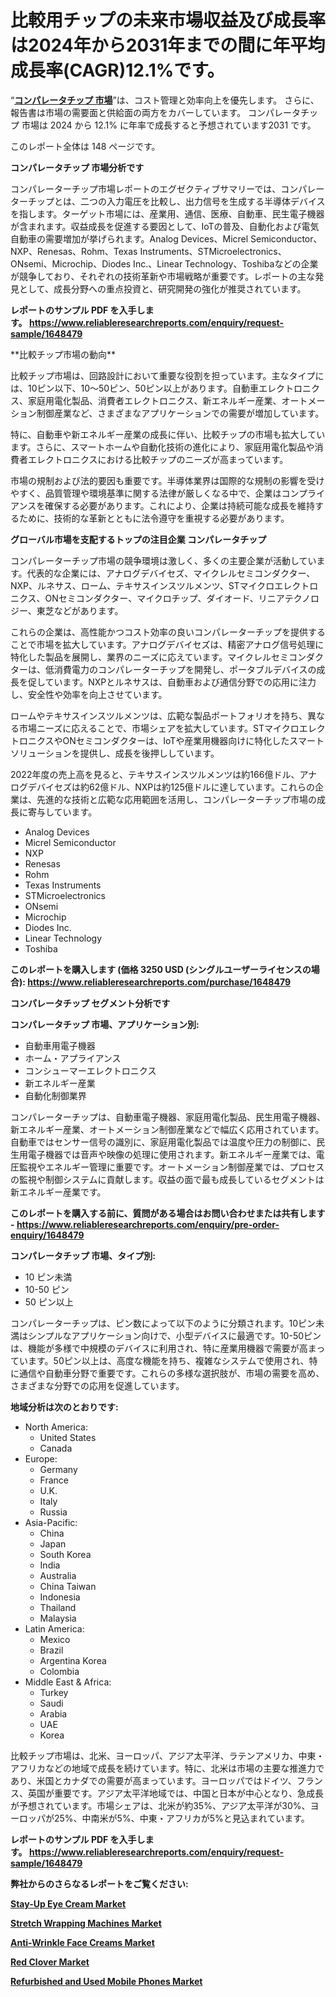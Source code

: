 <p><h1>比較用チップの未来市場収益及び成長率は2024年から2031年までの間に年平均成長率(CAGR)12.1%です。</h1></p><p>&ldquo;<strong><a href="https://www.reliableresearchreports.com/comparator-chip-market-r1648479?utm_campaign=107&utm_medium=9&utm_source=Github&utm_content=ia&utm_term=19122024&utm_id=comparator-chip">コンパレータチップ 市場</a></strong>&rdquo;は、コスト管理と効率向上を優先します。 さらに、報告書は市場の需要面と供給面の両方をカバーしています。 コンパレータチップ 市場は 2024 から 12.1% に年率で成長すると予想されています2031 です。</p>
<p>このレポート全体は 148 ページです。</p>
<p><strong>コンパレータチップ 市場分析です</strong></p>
<p><p>コンパレーターチップ市場レポートのエグゼクティブサマリーでは、コンパレーターチップとは、二つの入力電圧を比較し、出力信号を生成する半導体デバイスを指します。ターゲット市場には、産業用、通信、医療、自動車、民生電子機器が含まれます。収益成長を促進する要因として、IoTの普及、自動化および電気自動車の需要増加が挙げられます。Analog Devices、Micrel Semiconductor、NXP、Renesas、Rohm、Texas Instruments、STMicroelectronics、ONsemi、Microchip、Diodes Inc.、Linear Technology、Toshibaなどの企業が競争しており、それぞれの技術革新や市場戦略が重要です。レポートの主な発見として、成長分野への重点投資と、研究開発の強化が推奨されています。</p></p>
<p><strong>レポートのサンプル PDF を入手します。&nbsp;<a href="https://www.reliableresearchreports.com/enquiry/request-sample/1648479?utm_campaign=107&utm_medium=9&utm_source=Github&utm_content=ia&utm_term=19122024&utm_id=comparator-chip">https://www.reliableresearchreports.com/enquiry/request-sample/1648479</a></strong></p>
<p><p>**比較チップ市場の動向**</p><p>比較チップ市場は、回路設計において重要な役割を担っています。主なタイプには、10ピン以下、10～50ピン、50ピン以上があります。自動車エレクトロニクス、家庭用電化製品、消費者エレクトロニクス、新エネルギー産業、オートメーション制御産業など、さまざまなアプリケーションでの需要が増加しています。</p><p>特に、自動車や新エネルギー産業の成長に伴い、比較チップの市場も拡大しています。さらに、スマートホームや自動化技術の進化により、家庭用電化製品や消費者エレクトロニクスにおける比較チップのニーズが高まっています。</p><p>市場の規制および法的要因も重要です。半導体業界は国際的な規制の影響を受けやすく、品質管理や環境基準に関する法律が厳しくなる中で、企業はコンプライアンスを確保する必要があります。これにより、企業は持続可能な成長を維持するために、技術的な革新とともに法令遵守を重視する必要があります。</p></p>
<p><strong>グローバル市場を支配するトップの注目企業 コンパレータチップ</strong></p>
<p><p>コンパレーターチップ市場の競争環境は激しく、多くの主要企業が活動しています。代表的な企業には、アナログデバイセズ、マイクレルセミコンダクター、NXP、ルネサス、ローム、テキサスインスツルメンツ、STマイクロエレクトロニクス、ONセミコンダクター、マイクロチップ、ダイオード、リニアテクノロジー、東芝などがあります。</p><p>これらの企業は、高性能かつコスト効率の良いコンパレーターチップを提供することで市場を拡大しています。アナログデバイセズは、精密アナログ信号処理に特化した製品を展開し、業界のニーズに応えています。マイクレルセミコンダクターは、低消費電力のコンパレーターチップを開発し、ポータブルデバイスの成長を促しています。NXPとルネサスは、自動車および通信分野での応用に注力し、安全性や効率を向上させています。</p><p>ロームやテキサスインスツルメンツは、広範な製品ポートフォリオを持ち、異なる市場ニーズに応えることで、市場シェアを拡大しています。STマイクロエレクトロニクスやONセミコンダクターは、IoTや産業用機器向けに特化したスマートソリューションを提供し、成長を後押ししています。</p><p>2022年度の売上高を見ると、テキサスインスツルメンツは約166億ドル、アナログデバイセズは約62億ドル、NXPは約125億ドルに達しています。これらの企業は、先進的な技術と広範な応用範囲を活用し、コンパレーターチップ市場の成長に寄与しています。</p></p>
<p><ul><li>Analog Devices</li><li>Micrel Semiconductor</li><li>NXP</li><li>Renesas</li><li>Rohm</li><li>Texas Instruments</li><li>STMicroelectronics</li><li>ONsemi</li><li>Microchip</li><li>Diodes Inc.</li><li>Linear Technology</li><li>Toshiba</li></ul></p>
<p><strong>このレポートを購入します (価格 3250 USD (シングルユーザーライセンスの場合):&nbsp;<a href="https://www.reliableresearchreports.com/purchase/1648479?utm_campaign=107&utm_medium=9&utm_source=Github&utm_content=ia&utm_term=19122024&utm_id=comparator-chip">https://www.reliableresearchreports.com/purchase/1648479</a></strong></p>
<p><strong>コンパレータチップ セグメント分析です</strong></p>
<p><strong>コンパレータチップ 市場、アプリケーション別:</strong></p>
<p><ul><li>自動車用電子機器</li><li>ホーム・アプライアンス</li><li>コンシューマーエレクトロニクス</li><li>新エネルギー産業</li><li>自動化制御業界</li></ul></p>
<p><p>コンパレーターチップは、自動車電子機器、家庭用電化製品、民生用電子機器、新エネルギー産業、オートメーション制御産業などで幅広く応用されています。自動車ではセンサー信号の識別に、家庭用電化製品では温度や圧力の制御に、民生用電子機器では音声や映像の処理に使用されます。新エネルギー産業では、電圧監視やエネルギー管理に重要です。オートメーション制御産業では、プロセスの監視や制御システムに貢献します。収益の面で最も成長しているセグメントは新エネルギー産業です。</p></p>
<p><strong>このレポートを購入する前に、質問がある場合はお問い合わせまたは共有します - <a href="https://www.reliableresearchreports.com/enquiry/pre-order-enquiry/1648479?utm_campaign=107&utm_medium=9&utm_source=Github&utm_content=ia&utm_term=19122024&utm_id=comparator-chip">https://www.reliableresearchreports.com/enquiry/pre-order-enquiry/1648479</a></strong></p>
<p><strong>コンパレータチップ 市場、タイプ別:</strong></p>
<p><ul><li>10 ピン未満</li><li>10-50 ピン</li><li>50 ピン以上</li></ul></p>
<p><p>コンパレーターチップは、ピン数によって以下のように分類されます。10ピン未満はシンプルなアプリケーション向けで、小型デバイスに最適です。10-50ピンは、機能が多様で中規模のデバイスに利用され、特に産業用機器で需要が高まっています。50ピン以上は、高度な機能を持ち、複雑なシステムで使用され、特に通信や自動車分野で重要です。これらの多様な選択肢が、市場の需要を高め、さまざまな分野での応用を促進しています。</p></p>
<p><strong>地域分析は次のとおりです:</strong></p>
<p><ul>
    <li>
        North America:
        <ul>
            <li>United States</li>
            <li>Canada</li>
        </ul>
    </li>
    <li>
        Europe:
        <ul>
            <li>Germany</li>
            <li>France</li>
            <li>U.K.</li>
            <li>Italy</li>
            <li>Russia</li>
        </ul>
    </li>
    <li>
        Asia-Pacific:
        <ul>
            <li>China</li>
            <li>Japan</li>
            <li>South Korea</li>
            <li>India</li>
            <li>Australia</li>
            <li>China Taiwan</li>
            <li>Indonesia</li>
            <li>Thailand</li>
            <li>Malaysia</li>
        </ul>
    </li>
    <li>
        Latin America:
        <ul>
            <li>Mexico</li>
            <li>Brazil</li>
            <li>Argentina Korea</li>
            <li>Colombia</li>
        </ul>
    </li>
    <li>
        Middle East & Africa:
        <ul>
            <li>Turkey</li>
            <li>Saudi</li>
            <li>Arabia</li>
            <li>UAE</li>
            <li>Korea</li>
        </ul>
    </li>
    </ul></p>
<p><p>比較チップ市場は、北米、ヨーロッパ、アジア太平洋、ラテンアメリカ、中東・アフリカなどの地域で成長を続けています。特に、北米は市場の主要な推進力であり、米国とカナダでの需要が高まっています。ヨーロッパではドイツ、フランス、英国が重要です。アジア太平洋地域では、中国と日本が中心となり、急成長が予想されています。市場シェアは、北米が約35%、アジア太平洋が30%、ヨーロッパが25%、中南米が5%、中東・アフリカが5%と見込まれています。</p></p>
<p><strong>レポートのサンプル PDF を入手します。&nbsp;<a href="https://www.reliableresearchreports.com/enquiry/request-sample/1648479?utm_campaign=107&utm_medium=9&utm_source=Github&utm_content=ia&utm_term=19122024&utm_id=comparator-chip">https://www.reliableresearchreports.com/enquiry/request-sample/1648479</a></strong></p>
<p><strong></strong></p>
<p><strong></strong></p>
<p><strong></strong></p>
<p><strong></strong></p>
<p><strong>弊社からのさらなるレポートをご覧ください:</strong></p>
<p><strong><p><a href="https://github.com/dmitriyvo6rog/Market-Research-Report-List-1/blob/main/stay-up-eye-cream-market.md?utm_campaign=107&utm_medium=9&utm_source=Github&utm_content=ia&utm_term=19122024&utm_id=comparator-chip">Stay-Up Eye Cream Market</a></p><p><a href="https://www.linkedin.com/pulse/stretch-wrapping-machines-market-rise-tracking-72-cagr-tkzbf?utm_campaign=107&utm_medium=9&utm_source=Github&utm_content=ia&utm_term=19122024&utm_id=comparator-chip">Stretch Wrapping Machines Market</a></p><p><a href="https://github.com/arionmp/Market-Research-Report-List-5/blob/main/anti-wrinkle-face-creams-market.md?utm_campaign=107&utm_medium=9&utm_source=Github&utm_content=ia&utm_term=19122024&utm_id=comparator-chip">Anti-Wrinkle Face Creams Market</a></p><p><a href="https://www.linkedin.com/pulse/analyzing-red-clover-market-size-revenue-growth-from-2024-3baue?utm_campaign=107&utm_medium=9&utm_source=Github&utm_content=ia&utm_term=19122024&utm_id=comparator-chip">Red Clover Market</a></p><p><a href="https://www.linkedin.com/pulse/future-refurbished-used-mobile-phones-latest-trends-development-63hee?utm_campaign=107&utm_medium=9&utm_source=Github&utm_content=ia&utm_term=19122024&utm_id=comparator-chip">Refurbished and Used Mobile Phones Market</a></p></strong></p>